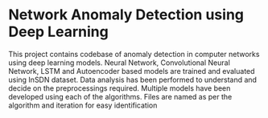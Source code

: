 # Network Anomaly Detection using Deep Learning
This project contains codebase of anomaly detection in computer networks using deep learning models. Neural Network, Convolutional Neural Network, LSTM and Autoencoder based models are trained and evaluated using InSDN dataset. Data analysis has been performed to understand and decide on the preprocessings required. Multiple models have been developed using each of the algorithms.
Files are named as per the algorithm and iteration for easy identification 
